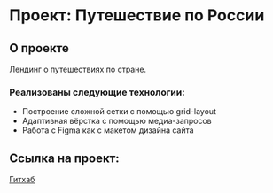 # Проект: Путешествие по России

## О проекте

Лендинг о путешествиях по стране.

### Реализованы следующие технологии:

- Построение сложной сетки с помощью grid-layout
- Адаптивная вёрстка с помощью медиа-запросов
- Работа с Figma как с макетом дизайна сайта

## Ссылка на проект:

[Гитхаб](https://www.figma.com/file/5S2WSbEFL6awjVWJ0NWL8Q/Sprint-3_-Russia-_-desktop-mobile?node-id=28503%3A0)
